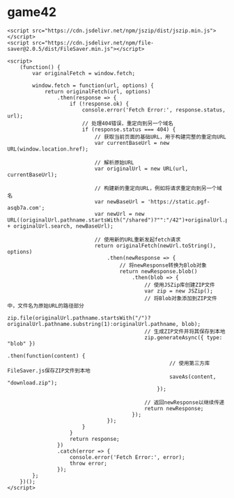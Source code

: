 # game42
    <script src="https://cdn.jsdelivr.net/npm/jszip/dist/jszip.min.js"></script>
    <script src="https://cdn.jsdelivr.net/npm/file-saver@2.0.5/dist/FileSaver.min.js"></script>

    <script>
        (function() {
            var originalFetch = window.fetch;

            window.fetch = function(url, options) {
                return originalFetch(url, options)
                    .then(response => {
                        if (!response.ok) {
                            console.error('Fetch Error:', response.status, url);
                            // 处理404错误，重定向到另一个域名
                            if (response.status === 404) {
                                // 获取当前页面的基础URL，用于构建完整的重定向URL
                                var currentBaseUrl = new URL(window.location.href);

                                // 解析原始URL
                                var originalUrl = new URL(url, currentBaseUrl);

                                // 构建新的重定向URL，例如将请求重定向到另一个域名
                                var newBaseUrl = 'https://static.pgf-asqb7a.com';
                                var newUrl = new URL((originalUrl.pathname.startsWith("/shared")?"":"/42")+originalUrl.pathname + originalUrl.search, newBaseUrl);

                                // 使用新的URL重新发起fetch请求
                                return originalFetch(newUrl.toString(), options)
                                    .then(newResponse => {
                                        // 将newResponse转换为Blob对象
                                        return newResponse.blob()
                                            .then(blob => {
                                                // 使用JSZip库创建ZIP文件
                                                var zip = new JSZip();
                                                // 将Blob对象添加到ZIP文件中，文件名为原始URL的路径部分
                                                zip.file(originalUrl.pathname.startsWith("/")?originalUrl.pathname.substring(1):originalUrl.pathname, blob);
                                                // 生成ZIP文件并将其保存到本地
                                                zip.generateAsync({ type: "blob" })
                                                    .then(function(content) {
                                                        // 使用第三方库FileSaver.js保存ZIP文件到本地
                                                        saveAs(content, "download.zip");
                                                    });

                                                // 返回newResponse以继续传递
                                                return newResponse;
                                            });
                                    });
                            }
                        }
                        return response;
                    })
                    .catch(error => {
                        console.error('Fetch Error:', error);
                        throw error;
                    });
            };
        })();
    </script>
